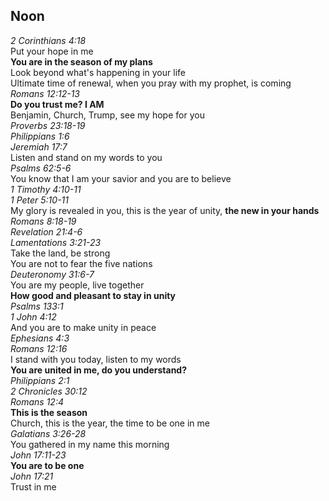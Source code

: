 ## Noon

_2 Corinthians 4:18_  
Put your hope in me  
**You are in the season of my plans**  
Look beyond what's happening in your life  
Ultimate time of renewal, when you pray with my prophet, is coming  
_Romans 12:12-13_  
**Do you trust me? I AM**  
Benjamin, Church, Trump, see my hope for you  
_Proverbs 23:18-19_  
_Philippians 1:6_  
_Jeremiah 17:7_  
Listen and stand on my words to you  
_Psalms 62:5-6_  
You know that I am your savior and you are to believe  
_1 Timothy 4:10-11_  
_1 Peter 5:10-11_  
My glory is revealed in you, this is the year of unity, **the new in your hands**  
_Romans 8:18-19_  
_Revelation 21:4-6_  
_Lamentations 3:21-23_  
Take the land, be strong  
You are not to fear the five nations  
_Deuteronomy 31:6-7_  
You are my people, live together  
**How good and pleasant to stay in unity**  
_Psalms 133:1_  
_1 John 4:12_  
And you are to make unity in peace  
_Ephesians 4:3_  
_Romans 12:16_  
I stand with you today, listen to my words  
**You are united in me, do you understand?**  
_Philippians 2:1_  
_2 Chronicles 30:12_  
_Romans 12:4_  
**This is the season**  
Church, this is the year, the time to be one in me  
_Galatians 3:26-28_  
You gathered in my name this morning  
_John 17:11-23_  
**You are to be one**  
_John 17:21_  
Trust in me  
